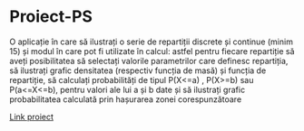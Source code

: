 # Proiect-PS

O aplicație în care să ilustrați o serie de repartiții discrete și continue (minim 15) și modul în care pot fi utilizate în calcul: astfel pentru fiecare repartiție să aveți posibilitatea să selectați valorile parametrilor care definesc repartiția, să ilustrați grafic densitatea (respectiv funcția de masă) și funcția de repartiție, să calculați probabilități de tipul P(X<=a) , P(X>=b) sau P(a<=X<=b), pentru valori ale lui a și b date și să ilustrați grafic probabilitatea calculată prin hașurarea zonei corespunzătoare

[Link proiect](https://proiectrazvan241probabilitatistatistica.shinyapps.io/ProiectProbabilitatiStatisticaRazvan241/)
